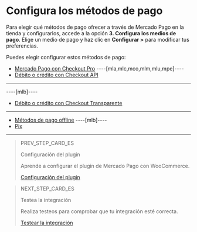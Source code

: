 # Configura los métodos de pago

Para elegir qué métodos de pago ofrecer a través de Mercado Pago en la tienda y configurarlos, accede a la opción **3. Configura los medios de pago**. Elige un medio de pago y haz clic en **Configurar >** para modificar tus preferencias.

Puedes elegir configurar estos métodos de pago:

* [Mercado Pago con Checkout Pro](/developers/es/docs/woocommerce/payments-configuration/checkoutpro)
----[mla,mlc,mco,mlm,mlu,mpe]----
* [Débito o crédito con Checkout API](/developers/es/docs/woocommerce/payments-configuration/credit-debit)
------------
----[mlb]----
* [Débito o crédito con Checkout Transparente](/developers/es/docs/woocommerce/payments-configuration/credit-debit)
------------
* [Métodos de pago offline](/developers/es/docs/woocommerce/payments-configuration/offline-payments)
----[mlb]----
* [Pix](/developers/es/docs/woocommerce/payments-configuration/pix)
------------

> PREV_STEP_CARD_ES
>
> Configuración del plugin
>
> Aprende a configurar el plugin de Mercado Pago con WooCommerce.
>
> [Configuración del plugin](/developers/es/docs/woocommerce/plugin-configuration)

> NEXT_STEP_CARD_ES
>
> Testea la integración
>
> Realiza testeos para comprobar que tu integración esté correcta.
>
> [Testear la integración](/developers/es/docs/woocommerce/integration-test)